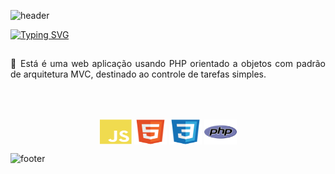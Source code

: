 ![header](https://capsule-render.vercel.app/api?type=waving&color=581845&height=120&section=header&fontSize=90)

[![Typing SVG](https://readme-typing-svg.demolab.com?font=Fira+Code&pause=1000&color=581845&center=true&vCenter=true&width=1000&lines=App+lista+de+tarefas;Heitor+Santos)](https://git.io/typing-svg)

##

<p align="justify">
    🤔 Está é uma web aplicação usando PHP orientado a objetos com padrão de arquitetura MVC, destinado ao controle de tarefas simples.
</p>

##

<div align="center"><br/><br/>
  <img align="center" alt="heitorsantos-Js" height="40" width="52" src="https://raw.githubusercontent.com/devicons/devicon/master/icons/javascript/javascript-plain.svg">
  <img align="center" alt="heitorsantos-HTML" height="40" width="52" src="https://raw.githubusercontent.com/devicons/devicon/master/icons/html5/html5-original.svg">
  <img align="center" alt="heitorsantos-CSS" height="40" width="52" src="https://raw.githubusercontent.com/devicons/devicon/master/icons/css3/css3-original.svg">
  <img align="center" alt="heitorsantos-PHP" height="40" width="52" src="https://raw.githubusercontent.com/devicons/devicon/master/icons/php/php-original.svg">
</div>


![footer](https://capsule-render.vercel.app/api?type=waving&color=581845&height=120&section=footer&fontSize=90)
